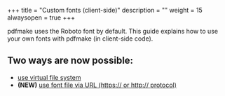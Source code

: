 +++
title = "Custom fonts (client-side)"
description = ""
weight = 15
alwaysopen = true
+++

pdfmake uses the Roboto font by default. This guide explains how to use your own fonts with pdfmake (in client-side code).

## Two ways are now possible:
* [use virtual file system](/docs/0.1/fonts/custom-fonts-client-side/vfs/)
* **(NEW)** [use font file via URL (https:// or http:// protocol)](/docs/0.1/fonts/custom-fonts-client-side/url/)
